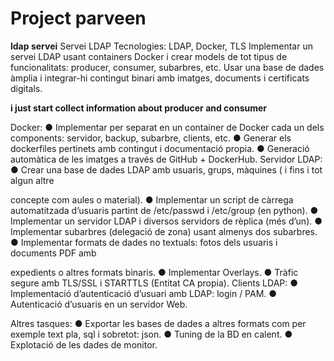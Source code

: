 # Project parveen


**ldap servei**
Servei LDAP
Tecnologies: LDAP, Docker, TLS
Implementar un servei LDAP usant containers Docker i crear models de tot tipus de
funcionalitats: producer, consumer, subarbres, etc. Usar una base de dades àmplia i integrar-hi
contingut binari amb imatges, documents i certificats digitals.

**i just start collect information about producer and consumer**

Docker:
● Implementar per separat en un container de Docker cada un dels components: servidor,
backup, subarbre, clients, etc.
● Generar els dockerfiles pertinets amb contingut i documentació propia.
● Generació automàtica de les imatges a través de GitHub + DockerHub.
Servidor LDAP:
● Crear una base de dades LDAP amb usuaris, grups, màquines ( i fins i tot algun altre


concepte com aules o material).
● Implementar un script de càrrega automatitzada d’usuaris partint de /etc/passwd i
/etc/group (en python).
● Implementar un servidor LDAP i diversos servidors de rèplica (més d’un).
● Implementar subarbres (delegació de zona) usant almenys dos subarbres.
● Implementar formats de dades no textuals: fotos dels usuaris i documents PDF amb

expedients o altres formats binaris.
● Implementar Overlays.
● Tràfic segure amb TLS/SSL i STARTTLS (Entitat CA propia).
Clients LDAP:
● Implementació d’autenticació d’usuari amb LDAP: login / PAM.
● Autenticació d’usuaris en un servidor Web.


Altres tasques:
● Exportar les bases de dades a altres formats com per exemple text pla, sql i sobretot:
json.
● Tuning de la BD en calent.
● Explotació de les dades de monitor.
